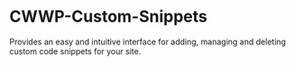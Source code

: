 CWWP-Custom-Snippets
====================

Provides an easy and intuitive interface for adding, managing and deleting custom code snippets for your site.